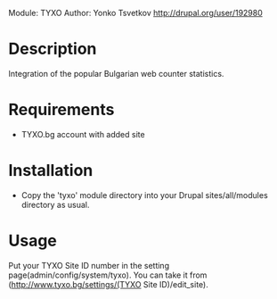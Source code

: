 Module: TYXO
Author: Yonko Tsvetkov <http://drupal.org/user/192980>

Description
===========
Integration of the popular Bulgarian web counter statistics.

Requirements
============

* TYXO.bg account with added site

Installation
============
* Copy the 'tyxo' module directory into your Drupal
sites/all/modules directory as usual.

Usage
=====
Put your TYXO Site ID number in the setting page(admin/config/system/tyxo). 
You can take it from (http://www.tyxo.bg/settings/(TYXO Site ID)/edit_site).